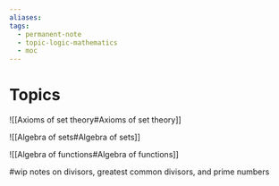 ```yaml
---
aliases: 
tags:
  - permanent-note
  - topic-logic-mathematics
  - moc
---
```

# Topics
![[Axioms of set theory#Axioms of set theory]]

![[Algebra of sets#Algebra of sets]]

![[Algebra of functions#Algebra of functions]]


#wip notes on divisors, greatest common divisors, and prime numbers